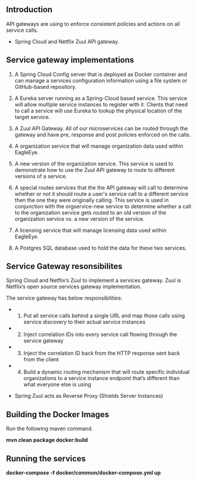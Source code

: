 ## Introduction
 API gateways are using to enforce consistent policies and actions on all service calls. 
  - Spring Cloud and Netflix Zuul API gateway.  

## Service gateway implementations

1.  A Spring Cloud Config server that is deployed as Docker container and can manage a services configuration information using a file system or GitHub-based repository.

2.  A Eureka server running as a Spring-Cloud based service.  This service will allow multiple service instances to register with it.  Clients that need to call a service will use Eureka to lookup the physical location of the target service.

3.  A Zuul API Gateway.  All of our microservices can be routed through the gateway and have pre, response and
post policies enforced on the calls.

4.  A organization service that will manage organization data used within EagleEye.

5.  A new version of the organization service.  This service is used to demonstrate how to use the Zuul API gateway to route to different versions of a service.

6.  A special routes services that the the API gateway will call to determine whether or not it should route a user's service call to a different service then the one they were originally calling.  This service is used in conjunction with the orgservice-new service to determine whether a call to the organization service gets routed to an old version of the organization service vs. a new version of the service.

7.  A licensing service that will manage licensing data used within EagleEye.

8.  A Postgres SQL database used to hold the data for these two services.

## Service Gateway resonsibilites
Spring Cloud and Netflix’s Zuul to implement a services gateway. Zuul is Netflix’s open source services gateway implementation.

The service gateway has below responsibilities:

- 1. Put all service calls behind a single URL and map those calls using service discovery to their actual service instances
- 2. Inject correlation IDs into every service call flowing through the service gateway
- 3. Inject the correlation ID back from the HTTP response sent back from the client
- 4. Build a dynamic routing mechanism that will route specific individual organizations to a service instance endpoint that’s different than what everyone else is using


- Spring Zuul acts as Reverse Proxy (Shields Server Instances)

## Building the Docker Images 

Run the following maven command.  

   **mvn clean package docker:build**


## Running the services 

   **docker-compose -f docker/common/docker-compose.yml up**

